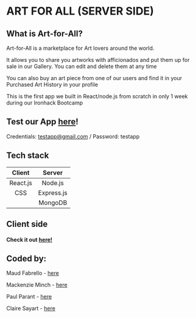 # ART FOR ALL (SERVER SIDE) 

## What is Art-for-All?

Art-for-All is a marketplace for Art lovers around the world. 

It allows you to share you artworks with afficionados and put them up for sale in our Gallery. You can edit and delete them at any time 

You can also buy an art piece from one of our users and find it in your Purchased Art History in your profile

This is the first app we built in React/node.js from scratch in only 1 week during our Ironhack Bootcamp


## Test our App [here](https://art-for-all-app.herokuapp.com/)!



Credentials: testapp@gmail.com / Password: testapp



## Tech stack

| Client      | Server       |     
|:-----------:|:------------:|
| React.js    | Node.js      |
|   CSS       | Express.js   |
|             | MongoDB      |



## Client side

#### Check it out [here!](https://github.com/maudfabrello/Project3-client)

## Coded by:

Maud Fabrello - [here](https://github.com/maudfabrello)

Mackenzie Minch - [here](https://github.com/Mackenzie27)

Paul Parant - [here](https://github.com/Paul-ih)

Claire Sayart - [here](https://github.com/clsayart)






